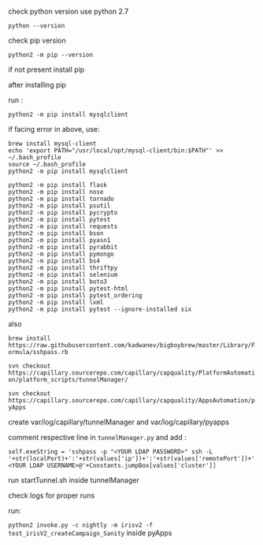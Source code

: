 check python version
use python 2.7

`python --version`

check pip version

`python2 -m pip --version`

if not present install pip 

after installing pip 

run :

```
python2 -m pip install mysqlclient
```

if facing error in above, use:
```
brew install mysql-client
echo 'export PATH="/usr/local/opt/mysql-client/bin:$PATH"' >> ~/.bash_profile
source ~/.bash_profile
python2 -m pip install mysqlclient
```


```
python2 -m pip install flask
python2 -m pip install nose
python2 -m pip install tornado
python2 -m pip install psutil
python2 -m pip install pycrypto
python2 -m pip install pytest
python2 -m pip install requests
python2 -m pip install bson
python2 -m pip install pyasn1
python2 -m pip install pyrabbit
python2 -m pip install pymongo
python2 -m pip install bs4
python2 -m pip install thriftpy
python2 -m pip install selenium
python2 -m pip install boto3
python2 -m pip install pytest-html
python2 -m pip install pytest_ordering
python2 -m pip install lxml
python2 -m pip install pytest --ignore-installed six
```

also 

`brew install https://raw.githubusercontent.com/kadwanev/bigboybrew/master/Library/Formula/sshpass.rb`

`svn checkout https://capillary.sourcerepo.com/capillary/capquality/PlatformAutomation/platform_scripts/tunnelManager/`

`svn checkout https://capillary.sourcerepo.com/capillary/capquality/AppsAutomation/pyApps`

create var/log/capillary/tunnelManager and var/log/capillary/pyapps

comment respective line in `tunnelManager.py` and add :

`self.exeString = 'sshpass -p "<YOUR LDAP PASSWORD>" ssh -L '+str(localPort)+':'+str(values['ip'])+':'+str(values['remotePort'])+' <YOUR LDAP USERNAME>@'+Constants.jumpBox[values['cluster']]`

run startTunnel.sh inside tunnelManager

check logs for proper runs

run:

`python2 invoke.py -c nightly -m irisv2 -f test_irisV2_createCampaign_Sanity` inside pyApps
